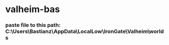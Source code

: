 # valheim-bas
### paste file to this path: C:\Users\Bastianz\AppData\LocalLow\IronGate\Valheim\worlds

